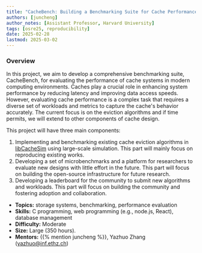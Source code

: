 ```yaml
---
title: "CacheBench: Building a Benchmarking Suite for Cache Performance Evaluation"
authors: [juncheng]
author_notes: [Assistant Professor, Harvard University]
tags: [osre25, reproducibility]
date: 2025-02-28
lastmod: 2025-03-02
---
```


### Overview
In this project, we aim to develop a comprehensive benchmarking suite, CacheBench, for evaluating the performance of cache systems in modern computing environments. Caches play a crucial role in enhancing system performance by reducing latency and improving data access speeds. However, evaluating cache performance is a complex task that requires a diverse set of workloads and metrics to capture the cache's behavior accurately. The current focus is on the eviction algorithms and if time permits, we will extend to other components of cache design. 

This project will have three main components:
1. Implementing and benchmarking existing cache eviction algorithms in [libCacheSim](https://libcachesim.com/) using large-scale simulation. This part will mainly focus on reproducing existing works. 
2. Developing a set of microbenchmarks and a platform for researchers to evaluate new designs with little effort in the future. This part will focus on building the open-source infrastructure for future research. 
3. Developing a leaderboard for the community to submit new algorithms and workloads. This part will focus on building the community and fostering adoption and collaboration. 


- **Topics:** storage systems, benchmarking, performance evaluation
- **Skills:** C programming, web programming (e.g., node.js, React), database management
- **Difficulty:** Moderate
- **Size:** Large (350 hours). 
- **Mentors:** {{% mention juncheng %}}, Yazhuo Zhang (yazhuo@inf.ethz.ch)
